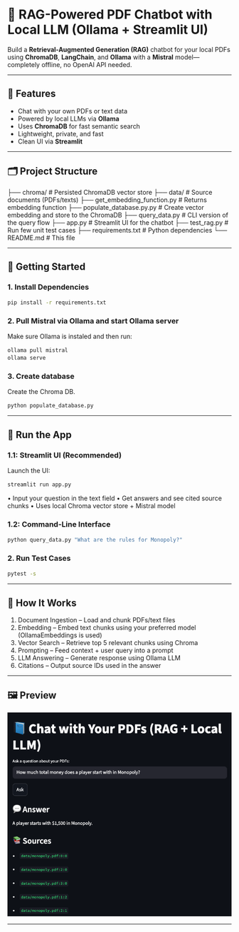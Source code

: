 # 🤖 RAG-Powered PDF Chatbot with Local LLM (Ollama + Streamlit UI)

Build a **Retrieval-Augmented Generation (RAG)** chatbot for your local PDFs using **ChromaDB**, **LangChain**, and **Ollama** with a **Mistral** model—completely offline, no OpenAI API needed.

---

## 📌 Features

- Chat with your own PDFs or text data
- Powered by local LLMs via **Ollama**
- Uses **ChromaDB** for fast semantic search
- Lightweight, private, and fast
- Clean UI via **Streamlit**

---

## 🗂️ Project Structure

├── chroma/ # Persisted ChromaDB vector store
├── data/ # Source documents (PDFs/texts)
├── get_embedding_function.py # Returns embedding function
├── populate_database.py.py # Create vector embedding and store to the ChromaDB
├── query_data.py # CLI version of the query flow
├── app.py # Streamlit UI for the chatbot
├── test_rag.py # Run few unit test cases
├── requirements.txt # Python dependencies
└── README.md # This file

---

## 🚀 Getting Started

### 1. Install Dependencies

```bash
pip install -r requirements.txt
```

### 2. Pull Mistral via Ollama and start Ollama server

Make sure Ollama is instaled and then run:

```bash
ollama pull mistral
ollama serve
```

### 3. Create database

Create the Chroma DB.

```bash
python populate_database.py
```

---

## 🧠 Run the App

### 1.1: Streamlit UI (Recommended)

Launch the UI:

```bash
streamlit run app.py
```

• Input your question in the text field
• Get answers and see cited source chunks
• Uses local Chroma vector store + Mistral model

### 1.2: Command-Line Interface

```bash
python query_data.py "What are the rules for Monopoly?"
```

### 2. Run Test Cases

```bash
pytest -s
```

---

## 🧱 How It Works

1. Document Ingestion – Load and chunk PDFs/text files
2. Embedding – Embed text chunks using your preferred model (OllamaEmbeddings is used)
3. Vector Search – Retrieve top 5 relevant chunks using Chroma
4. Prompting – Feed context + user query into a prompt
5. LLM Answering – Generate response using Ollama LLM
6. Citations – Output source IDs used in the answer

---

## 🖼️ Preview

![Landing Page](https://github.com/sarmishra/Python-RAG-Chatbot-With-Local-LLM/blob/main/RAG-Chatbot-WIth-Local-LLM-Preview.png)

---
